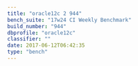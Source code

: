 ```yaml
---
title: "oracle12c 2 944"
bench_suite: "17w24 CI Weekly Benchmark"
build_number: "944"
dbprofile: "oracle12c"
classifier: ""
date: 2017-06-12T06:42:35
type: "bench"
---
```

